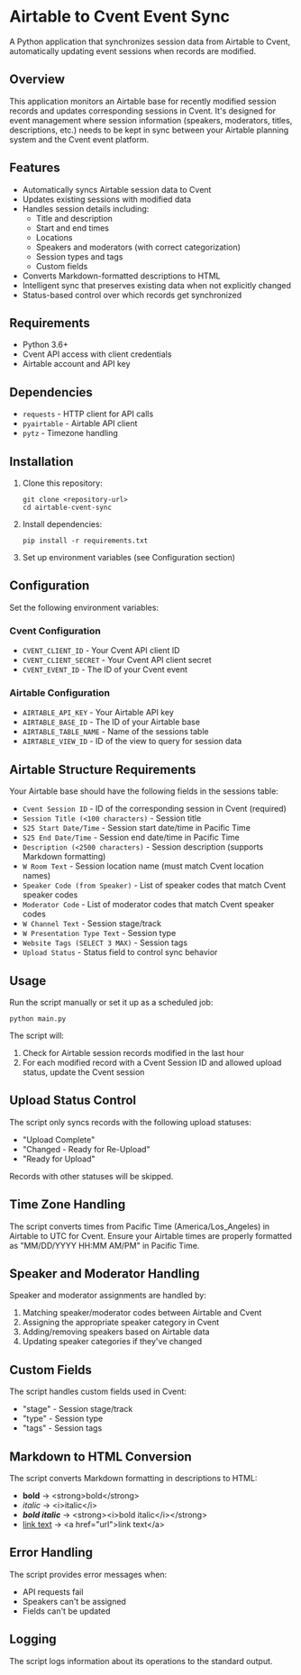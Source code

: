 # Airtable to Cvent Event Sync

A Python application that synchronizes session data from Airtable to Cvent, automatically updating event sessions when records are modified.

## Overview

This application monitors an Airtable base for recently modified session records and updates corresponding sessions in Cvent. It's designed for event management where session information (speakers, moderators, titles, descriptions, etc.) needs to be kept in sync between your Airtable planning system and the Cvent event platform.

## Features

- Automatically syncs Airtable session data to Cvent
- Updates existing sessions with modified data
- Handles session details including:
  - Title and description
  - Start and end times
  - Locations
  - Speakers and moderators (with correct categorization)
  - Session types and tags
  - Custom fields
- Converts Markdown-formatted descriptions to HTML
- Intelligent sync that preserves existing data when not explicitly changed
- Status-based control over which records get synchronized

## Requirements

- Python 3.6+
- Cvent API access with client credentials
- Airtable account and API key

## Dependencies

- `requests` - HTTP client for API calls
- `pyairtable` - Airtable API client
- `pytz` - Timezone handling

## Installation

1. Clone this repository:
   ```
   git clone <repository-url>
   cd airtable-cvent-sync
   ```

2. Install dependencies:
   ```
   pip install -r requirements.txt
   ```

3. Set up environment variables (see Configuration section)

## Configuration

Set the following environment variables:

### Cvent Configuration
- `CVENT_CLIENT_ID` - Your Cvent API client ID
- `CVENT_CLIENT_SECRET` - Your Cvent API client secret
- `CVENT_EVENT_ID` - The ID of your Cvent event

### Airtable Configuration
- `AIRTABLE_API_KEY` - Your Airtable API key
- `AIRTABLE_BASE_ID` - The ID of your Airtable base
- `AIRTABLE_TABLE_NAME` - Name of the sessions table
- `AIRTABLE_VIEW_ID` - ID of the view to query for session data

## Airtable Structure Requirements

Your Airtable base should have the following fields in the sessions table:

- `Cvent Session ID` - ID of the corresponding session in Cvent (required)
- `Session Title (<100 characters)` - Session title
- `S25 Start Date/Time` - Session start date/time in Pacific Time 
- `S25 End Date/Time` - Session end date/time in Pacific Time
- `Description (<2500 characters)` - Session description (supports Markdown formatting)
- `W Room Text` - Session location name (must match Cvent location names)
- `Speaker Code (from Speaker)` - List of speaker codes that match Cvent speaker codes
- `Moderator Code` - List of moderator codes that match Cvent speaker codes
- `W Channel Text` - Session stage/track
- `W Presentation Type Text` - Session type
- `Website Tags (SELECT 3 MAX)` - Session tags
- `Upload Status` - Status field to control sync behavior

## Usage

Run the script manually or set it up as a scheduled job:

```
python main.py
```

The script will:
1. Check for Airtable session records modified in the last hour
2. For each modified record with a Cvent Session ID and allowed upload status, update the Cvent session

## Upload Status Control

The script only syncs records with the following upload statuses:
- "Upload Complete"
- "Changed - Ready for Re-Upload"
- "Ready for Upload"

Records with other statuses will be skipped.

## Time Zone Handling

The script converts times from Pacific Time (America/Los_Angeles) in Airtable to UTC for Cvent. Ensure your Airtable times are properly formatted as "MM/DD/YYYY HH:MM AM/PM" in Pacific Time.

## Speaker and Moderator Handling

Speaker and moderator assignments are handled by:
1. Matching speaker/moderator codes between Airtable and Cvent
2. Assigning the appropriate speaker category in Cvent
3. Adding/removing speakers based on Airtable data
4. Updating speaker categories if they've changed

## Custom Fields

The script handles custom fields used in Cvent:
- "stage" - Session stage/track
- "type" - Session type
- "tags" - Session tags

## Markdown to HTML Conversion

The script converts Markdown formatting in descriptions to HTML:
- **bold** → \<strong\>bold\</strong\>
- _italic_ → \<i\>italic\</i\>
- **_bold italic_** → \<strong\>\<i\>bold italic\</i\>\</strong\>
- [link text](url) → \<a href="url"\>link text\</a\>

## Error Handling

The script provides error messages when:
- API requests fail
- Speakers can't be assigned
- Fields can't be updated

## Logging

The script logs information about its operations to the standard output.
